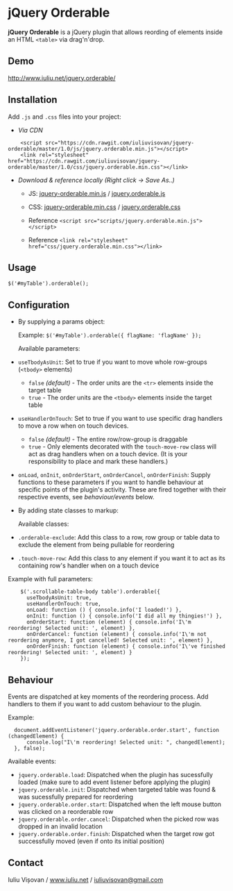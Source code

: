 # jQuery Orderable

**jQuery Orderable** is a jQuery plugin that allows reording of elements inside an HTML `<table>` via drag'n'drop.

## Demo

http://www.iuliu.net/jquery.orderable/

## Installation

Add `.js` and `.css` files into your project:

- *Via CDN*

``` 
    <script src="https://cdn.rawgit.com/iuliuvisovan/jquery-orderable/master/1.0/js/jquery.orderable.min.js"></script>
    <link rel="stylesheet" href="https://cdn.rawgit.com/iuliuvisovan/jquery-orderable/master/1.0/css/jquery.orderable.min.css"></link>    
```





 - *Download & reference locally (Right click -> Save As..)*
      - JS: [jquery-orderable.min.js](https://cdn.rawgit.com/iuliuvisovan/jquery-orderable/master/1.0/js/jquery.orderable.min.js) /  [jquery.orderable.js](https://cdn.rawgit.com/iuliuvisovan/jquery-orderable/master/1.0/js/jquery.orderable.js)

      - CSS: [jquery-orderable.min.css](https://cdn.rawgit.com/iuliuvisovan/jquery-orderable/master/1.0/css/jquery.orderable.min.css) / [jquery.orderable.css](https://cdn.rawgit.com/iuliuvisovan/jquery-orderable/master/1.0/css/jquery.orderable.css)
         
      - Reference ```<script src="scripts/jquery.orderable.min.js"></script>```
      - Reference ```<link rel="stylesheet" href="css/jquery.orderable.min.css"></link> ```
      
## Usage

`$('#myTable').orderable();`

## Configuration
 - By supplying a params object:

    Example: `$('#myTable').orderable({ flagName: 'flagName' });`

    Available parameters:

  - `useTbodyAsUnit`: Set to true if you want to move whole row-groups (`<tbody>` elements)

      - `false` *(default)* - The order units are the `<tr>` elements inside the target table
      - `true` - The order units are the `<tbody>` elements inside the target table
      
  - `useHandlerOnTouch`: Set to true if you want to use specific drag handlers to move a row when on touch devices.

      - `false` *(default)* - The entire row/row-group is draggable
      - `true` - Only elements decorated with the `touch-move-row` class will act as drag handlers when on a touch device. (It is your responsibility to place and mark these handlers.)
   
   - `onLoad`, `onInit`, `onOrderStart`, `onOrderCancel`, `onOrderFinish`: Supply functions to these parameters if you want to handle behaviour at specific points of the plugin's activity. These are fired together with their respective events, see *behaviour/events* below.

 - By adding state classes to markup:

     Available classes:

  - `.orderable-exclude`: Add this class to a row, row group or table data to exclude the element from being pullable for reordering  
  - `.touch-move-row`: Add this class to any element if you want it to act as its containing row's handler when on a touch device
    
Example with full parameters:

        $('.scrollable-table-body table').orderable({
          useTbodyAsUnit: true,
          useHandlerOnTouch: true,
          onLoad: function () { console.info('I loaded!') },
          onInit: function () { console.info('I did all my thingies!') },
          onOrderStart: function (element) { console.info('I\'m reordering! Selected unit: ', element) },
          onOrderCancel: function (element) { console.info('I\'m not reordering anymore, I got cancelled! Selected unit: ', element) },
          onOrderFinish: function (element) { console.info('I\'ve finished reordering! Selected unit: ', element) }
        });

## Behaviour

Events are dispatched at key moments of the reordering process. Add handlers to them if you want to add custom behaviour to the plugin.

Example:

```
  document.addEventListener('jquery.orderable.order.start', function (changedElement) {
      console.log("I\'m reordering! Selected unit: ", changedElement);
  }, false);
```

Available events:

 - `jquery.orderable.load`: Dispatched when the plugin has sucessfully loaded (make sure to add event listener before applying the plugin)
 - `jquery.orderable.init`: Dispatched when targeted table was found & was sucessfully prepared for reordering
 - `jquery.orderable.order.start`: Dispatched when the left mouse button was clicked on a reorderable row
 - `jquery.orderable.order.cancel`: Dispatched when the picked row was dropped in an invalid location
 - `jquery.orderable.order.finish`: Dispatched when the target row got successfully moved (even if onto its initial position) 


## Contact

Iuliu Vișovan / www.iuliu.net / iuliuvisovan@gmail.com
